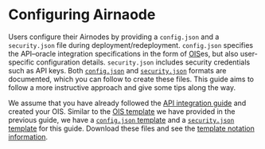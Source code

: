 # Configuring Airnaode

Users configure their Airnodes by providing a `config.json` and a `security.json` file during deployment/redeployment. `config.json` specifies the API–oracle integration specifications in the form of [OIS](/airnode/ois.md)es, but also user-specific configuration details. `security.json` includes security credentials such as API keys. Both [`config.json`](/airnode/config-json.md) and [`security.json`](/airnode/security-json.md) formats are documented, which you can follow to create these files. This guide aims to follow a more instructive approach and give some tips along the way.

We assume that you have already followed the [API integration guide](/provider-guides/api-integration.md) and created your OIS. Similar to the [OIS template](/templates/ois.json) we have provided in the previous guide, we have a [`config.json` template](/templates/config.json) and a [`security.json` template](/templates/security.json) for this guide. Download these files and see the [template notation information](/provider-guides/api-integration.md#ois-template).

